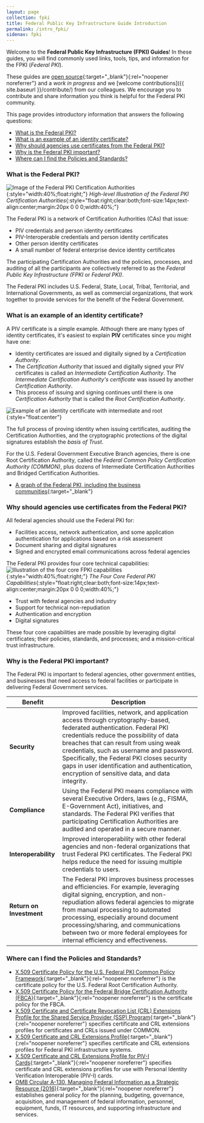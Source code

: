 ```yaml
---
layout: page
collection: fpki
title: Federal Public Key Infrastructure Guide Introduction
permalink: /intro_fpki/
sidenav: fpki
---
```

Welcome to the **Federal Public Key Infrastructure (FPKI) Guides**! In these guides, you will find commonly used links, tools, tips, and information for the FPKI (_Federal PKI_).  

These guides are [open source](https://github.com/gsa/fpki-guides){:target="_blank"}{:rel="noopener noreferrer"} and a _work in progress_ and we [welcome contributions]({{ site.baseurl }}/contribute/) from our colleagues.  We encourage you to contribute and share information you think is helpful for the Federal PKI community.

This page provides introductory information that answers the following questions:

- [What is the Federal PKI?](#what-is-the-federal-pki)
- [What is an example of an identity certificate?](#what-is-an-example-of-an-identity-certificate)
- [Why should agencies use certificates from the Federal PKI?](#why-should-agencies-use-certificates-from-the-federal-pki)
- [Why is the Federal PKI important?](#why-is-the-federal-pki-important)
- [Where can I find the Policies and Standards?](#where-can-i-find-the-policies-and-standards)


### What is the Federal PKI?
![Image of the Federal PKI Certification Authorities]({{site.baseurl}}/assets/guidefpki/intro_Intro-image3.png){:style="width:40%;float:right;"}
*High-level Illustration of the Federal PKI Certification Authorities*{:style="float:right;clear:both;font-size:14px;text-align:center;margin:20px 0 0 0;width:40%;"}

The Federal PKI is a network of Certification Authorities (CAs) that issue:

- PIV credentials and person identity certificates
- PIV-Interoperable credentials and person identity certificates
- Other person identity certificates
- A small number of federal enterprise device identity certificates

The participating Certification Authorities and the policies, processes, and auditing of all the participants are collectively referred to as the _Federal Public Key Infrastructure (FPKI_ or _Federal PKI)_.

The Federal PKI includes U.S. Federal, State, Local, Tribal, Territorial, and International Governments, as well as commercial organizations, that work together to provide services for the benefit of the Federal Government.


### What is an example of an identity certificate?
A PIV certificate is a simple example.  Although there are many types of identity certificates, it's easiest to explain **PIV** certificates since you might have one:

* Identity certificates are issued and digitally signed by a _Certification Authority_.  
* The _Certification Authority_ that issued and digitally signed your PIV certificates is called an _Intermediate Certification Authority_. The _Intermediate Certification Authority's certificate_ was issued by another _Certification Authority_.  
* This process of issuing and signing continues until there is one _Certification Authority_ that is called the _Root Certification Authority_.

![Example of an identity certificate with intermediate and root]({{site.baseurl}}/assets/guidefpki/intro_pivcertificatechain_small.png){:style="float:center"}

The full process of proving identity when issuing certificates, auditing the Certification Authorities, and the cryptographic protections of the digital signatures establish the _basis of Trust_.

For the U.S. Federal Government Executive Branch agencies, there is one Root Certification Authority, called the _Federal Common Policy Certification Authority (COMMON)_, plus dozens of Intermediate Certification Authorities and Bridged Certification Authorities.  

*  [A graph of the Federal PKI, including the business communities]({{site.baseurl}}/guidefpki/tools/graph/){:target="_blank"}


### Why should agencies use certificates from the Federal PKI?

All federal agencies should use the Federal PKI for:

* Facilities access, network authentication, and some application authentication for applications based on a risk assessment
* Document sharing and digital signatures
* Signed and encrypted email communications across federal agencies

The Federal PKI provides four core technical capabilities:
![Illustration of the four core FPKI capabilities]({{site.baseurl}}/assets/guidefpki/intro_fpki-core.png){:style="width:40%;float:right;"}
*The Four Core Federal PKI Capabilities*{:style="float:right;clear:both;font-size:14px;text-align:center;margin:20px 0 0 0;width:40%;"}

* Trust with federal agencies and industry
* Support for technical non-repudiation
* Authentication and encryption
* Digital signatures

These four core capabilities are made possible by leveraging digital certificates; their policies, standards, and processes; and a mission-critical trust infrastructure. 


### Why is the Federal PKI important?

The Federal PKI is important to federal agencies, other government entities, and businesses that need access to federal facilities or participate in delivering Federal Government services.    

|**Benefit**|**Description**|
|-----------|---------------|
|**Security**| Improved facilities, network, and application access through cryptography-based, federated authentication. Federal PKI credentials reduce the possibility of data breaches that can result from using weak credentials, such as username and password. Specifically, the Federal PKI closes security gaps in user identification and authentication, encryption of sensitive data, and data integrity. |
|**Compliance**| Using the Federal PKI means compliance with several Executive Orders, laws (e.g., FISMA, E-Government Act), initiatives, and standards. The Federal PKI verifies that participating Certification Authorities are audited and operated in a secure manner.|
|**Interoperability**| Improved interoperability with other federal agencies and non-federal organizations that trust Federal PKI certificates. The Federal PKI helps reduce the need for issuing multiple credentials to users.|
|**Return on Investment**| The Federal PKI improves business processes and efficiencies.  For example, leveraging digital signing, encryption, and non-repudiation allows federal agencies to migrate from manual processing to automated processing, especially around document processing/sharing, and communications between two or more federal employees for internal efficiency and effectiveness.  


### Where can I find the Policies and Standards?

* [X.509 Certificate Policy for the U.S. Federal PKI Common Policy Framework](https://www.idmanagement.gov/wp-content/uploads/sites/1171/uploads/fpki-x509-cert-policy-common.pdf){:target="_blank"}{:rel="noopener noreferrer"} is the certificate policy for the U.S. Federal Root Certification Authority.
* [X.509 Certificate Policy for the Federal Bridge Certification Authority (FBCA)](https://www.idmanagement.gov/wp-content/uploads/sites/1171/uploads/fpki-x509-cert-policy-fbca.pdf){:target="_blank"}{:rel="noopener noreferrer"} is the certificate policy for the FBCA.
* [X.509 Certificate and Certificate Revocation List (CRL) Extensions Profile for the Shared Service Provider (SSP) Program](http://www.idmanagement.gov/wp-content/uploads/sites/1171/uploads/fpki-x509-cert-profile-ssp.pdf){:target="_blank"}{:rel="noopener noreferrer"} specifies certificate and CRL extensions profiles for certificates and CRLs issued under COMMON.
* [X.509 Certificate and CRL Extensions Profile](http://www.idmanagement.gov/wp-content/uploads/sites/1171/uploads/fpki-x509-cert-profiles-fbca.pdf){:target="_blank"}{:rel="noopener noreferrer"} specifies certificate and CRL extensions profiles for Federal PKI infrastructure systems.
* [X.509 Certificate and CRL Extensions Profile for PIV-I Cards](http://www.idmanagement.gov/wp-content/uploads/sites/1171/uploads/fpki-x509-cert-profiles-pivi.pdf){:target="_blank"}{:rel="noopener noreferrer"} specifies certificate and CRL extensions profiles for use with Personal Identity Verification Interoperable (PIV-I) cards.
* [OMB Circular A-130, Managing Federal Information as a Strategic Resource (2016)](https://www.whitehouse.gov/sites/whitehouse.gov/files/omb/circulars/A130/a130revised.pdf){:target="_blank"}{:rel="noopener noreferrer"} establishes general policy for the planning, budgeting, governance, acquisition, and management of federal information, personnel, equipment, funds, IT resources, and supporting infrastructure and services.
